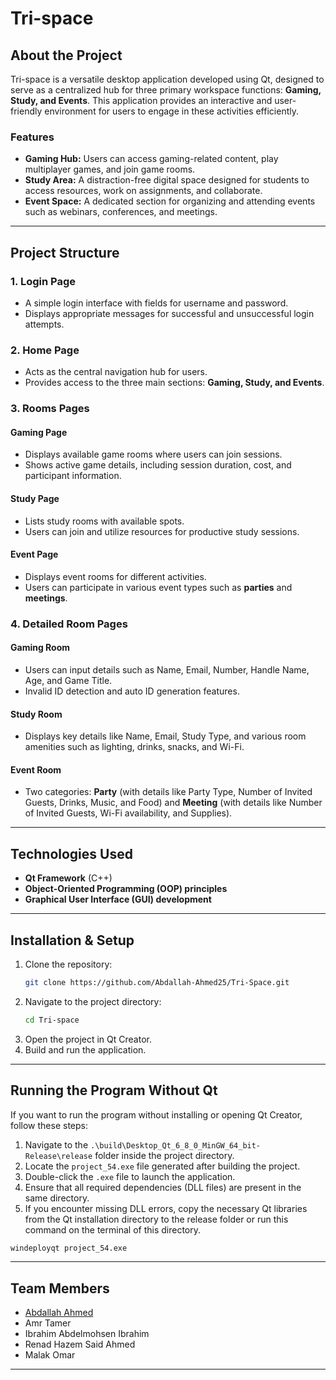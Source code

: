 # Tri-space

## About the Project
Tri-space is a versatile desktop application developed using Qt, designed to serve as a centralized hub for three primary workspace functions: **Gaming, Study, and Events**. This application provides an interactive and user-friendly environment for users to engage in these activities efficiently.

### Features
- **Gaming Hub:** Users can access gaming-related content, play multiplayer games, and join game rooms.
- **Study Area:** A distraction-free digital space designed for students to access resources, work on assignments, and collaborate.
- **Event Space:** A dedicated section for organizing and attending events such as webinars, conferences, and meetings.

---

## Project Structure

### 1. **Login Page**
- A simple login interface with fields for username and password.
- Displays appropriate messages for successful and unsuccessful login attempts.

### 2. **Home Page**
- Acts as the central navigation hub for users.
- Provides access to the three main sections: **Gaming, Study, and Events**.

### 3. **Rooms Pages**
#### **Gaming Page**
- Displays available game rooms where users can join sessions.
- Shows active game details, including session duration, cost, and participant information.

#### **Study Page**
- Lists study rooms with available spots.
- Users can join and utilize resources for productive study sessions.

#### **Event Page**
- Displays event rooms for different activities.
- Users can participate in various event types such as **parties** and **meetings**.

### 4. **Detailed Room Pages**
#### **Gaming Room**
- Users can input details such as Name, Email, Number, Handle Name, Age, and Game Title.
- Invalid ID detection and auto ID generation features.

#### **Study Room**
- Displays key details like Name, Email, Study Type, and various room amenities such as lighting, drinks, snacks, and Wi-Fi.

#### **Event Room**
- Two categories: **Party** (with details like Party Type, Number of Invited Guests, Drinks, Music, and Food) and **Meeting** (with details like Number of Invited Guests, Wi-Fi availability, and Supplies).

---

## Technologies Used
- **Qt Framework** (C++)
- **Object-Oriented Programming (OOP) principles**
- **Graphical User Interface (GUI) development**

---

## Installation & Setup
1. Clone the repository:
   ```sh
   git clone https://github.com/Abdallah-Ahmed25/Tri-Space.git
   ```
2. Navigate to the project directory:
   ```sh
   cd Tri-space
   ```
3. Open the project in Qt Creator.
4. Build and run the application.

---

## Running the Program Without Qt
If you want to run the program without installing or opening Qt Creator, follow these steps:
1. Navigate to the `.\build\Desktop_Qt_6_8_0_MinGW_64_bit-Release\release` folder inside the project directory.
2. Locate the `project_54.exe` file generated after building the project.
3. Double-click the `.exe` file to launch the application.
4. Ensure that all required dependencies (DLL files) are present in the same directory.
5. If you encounter missing DLL errors, copy the necessary Qt libraries from the Qt installation directory to the release folder or run this command on the terminal of this directory.
```sh
windeployqt project_54.exe
```

---

## Team Members
- [Abdallah Ahmed](https://github.com/Abdallah-Ahmed25)
- Amr Tamer
- Ibrahim Abdelmohsen Ibrahim
- Renad Hazem Said Ahmed
- Malak Omar

---